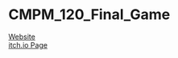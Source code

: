 # CMPM_120_Final_Game

[Website](https://timpt0261.github.io/CMPM_120_Final_Game/)  
[itch.io Page](https://bluewalrus.itch.io/pie-puzzle-int)
